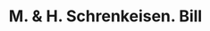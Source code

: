 ---
doi: 10.7916/D8863THC
date_other: '1870'
date_other_textual: 1870-1879
form: printed ephemera
genre:
- Invoices
name:
- M. & H. Schrenkeisen
object_in_context_url: https://biggert.cul.columbia.edu/items/view/ave_biggert_01056
subject_hierarchical_geographic:
- New York, New York, United States
subject_name:
- M. & H. Schrenkeisen
title: M. & H. Schrenkeisen. Bill
sort_title: M. & H. Schrenkeisen. Bill
call_number: ave_biggert_01056
coordinates:
- 40.71277777777778,-74.00583333333333
pid: ave_biggert_01056
identifiers: ave_biggert_01056
thumbnail: https://derivativo-1.library.columbia.edu/iiif/2/ldpd:344352/full/!256,256/0/native.jpg
permalink: /biggert/ave_biggert_01056/
layout: iiif-image-page
---